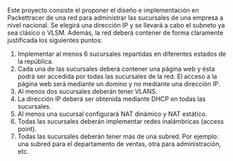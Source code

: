 Este proyecto consiste el proponer el diseño e implementación en Packettracer de una red para administrar las sucursales de una empresa a nivel nacional. Se elegirá una dirección IP y se llevará a cabo el subneto ya sea clásico o VLSM. Además, la red deberá contener de forma claramente justificada los siguientes puntos:

1. Implementar al menos 6 sucursales repartidas en diferentes estados de la república.
2. Cada una de las sucursales deberá contener una página web y ésta podrá ser accedida por todas las sucursales de la red. El acceso a la página web será mediante un domino y no mediante una dirección IP.
3. Al menos dos sucursales deberán tener VLANS.
4. La dirección IP deberá ser obtenida mediante DHCP en todas las sucursales.
5. Al menos una sucursal configurará NAT dinámico y NAT estático.
6. Todas las sucursales deberán implementar redes inalámbricas (access point).
7. Todas las sucursales deberán tener más de una subred. Por ejemplo: una subred para el departamento de ventas, otra para administración, etc.
